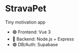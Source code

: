 # StravaPet

Tiny motivation app

- 🟢 Frontend: Vue 3
- 🔵 Backend: Node.js + Express
- 🟣 DB/Auth: Supabase



